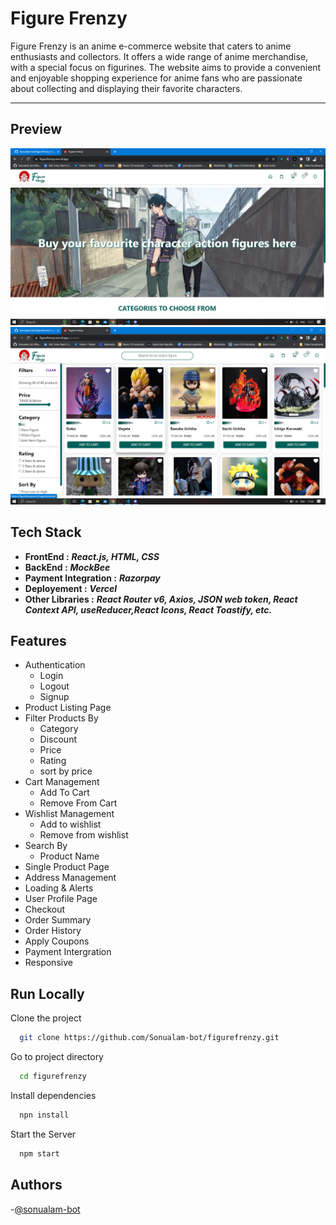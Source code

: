 # Figure Frenzy

Figure Frenzy is an anime e-commerce website that caters to anime enthusiasts and collectors. It offers a wide range of anime merchandise, with a special focus on figurines. The website aims to provide a convenient and enjoyable shopping experience for anime fans who are passionate about collecting and displaying their favorite characters.

---

## Preview

![Homepage](./assets/homepage.png)
![ProductPage](./assets/productpage.png)

## Tech Stack

- **FrontEnd :** **_React.js, HTML, CSS_**
- **BackEnd :** **_MockBee_**
- **Payment Integration :** **_Razorpay_**
- **Deployement :** **_Vercel_**
- **Other Libraries :** **_React Router v6, Axios, JSON web token, React Context API, useReducer,React Icons, React Toastify, etc._**

## Features

- Authentication
  - Login
  - Logout
  - Signup
- Product Listing Page
- Filter Products By
  - Category
  - Discount
  - Price
  - Rating
  - sort by price
- Cart Management
  - Add To Cart
  - Remove From Cart
- Wishlist Management
  - Add to wishlist
  - Remove from wishlist
- Search By
  - Product Name
- Single Product Page
- Address Management
- Loading & Alerts
- User Profile Page
- Checkout
- Order Summary
- Order History
- Apply Coupons
- Payment Intergration
- Responsive

## Run Locally

Clone the project

```bash
  git clone https://github.com/Sonualam-bot/figurefrenzy.git
```

Go to project directory

```bash
  cd figurefrenzy
```

Install dependencies

```bash
  npn install
```

Start the Server

```bash
  npm start
```

## Authors

-[@sonualam-bot](https://www.github.com/sonualam-bot)
